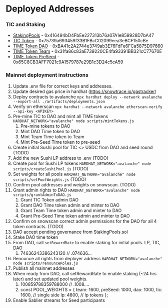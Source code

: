 # Deployed Addresses

### TIC and Staking
- [StakingPools](https://snowtrace.io/address/0x416494bD4FbEe227313b76a07A1e859928D7bA47) - 0x416494bD4FbEe227313b76a07A1e859928D7bA47
- [TIC Token](https://snowtrace.io/address/0x75739a693459f33B1FBcC02099eea3eBCF150cBe) - 0x75739a693459f33B1FBcC02099eea3eBCF150cBe
- [TIME Token DAO](https://snowtrace.io/address/0xBA41c2A2744e3749ab3E76FdFe6FCa5875D97660) - 0xBA41c2A2744e3749ab3E76FdFe6FCa5875D97660
- [TIME Token Team](https://snowtrace.io/address/0x31fa86c83aE739220CE4fa93391BB321cC77670E) - 0x31fa86c83aE739220CE4fa93391BB321cC77670E
- [TIME Token PreSeed](https://snowtrace.io/address/0x65C8CB3AFF7021c9A1579787e29B1c3D24c5cA59) - 0x65C8CB3AFF7021c9A1579787e29B1c3D24c5cA59

### Mainnet deployment instructions
1. Update .env file for correct keys and addresses.
1. Update desired gas price in hardhat (https://snowtrace.io/gastracker)
1. Deploy contracts to avalanche `npx hardhat deploy --network avalanche  --export-all ./artifacts/deployments.json`
1. Verify on etherscan `npx hardhat --network avalanche etherscan-verify --api-key <APIKEY>`
1. Pre-mine TIC to DAO and mint all TIME tokens `HARDHAT_NETWORK="avalanche" node scripts/mintTokens.js` 
   1. Pre-mine tokens to DAO
   1. Mint DAO Time token to DAO
   1. Mint Team Time token to Team
   1. Mint Pre-Seed Time token to pre-seed
1. Create initial Sushi pool for TIC <> USDC from DAO and seed round (TODO)
1. Add the new Sushi LP address to .env (TODO)
1. Create pool for Sushi LP tokens `HARDHAT_NETWORK="avalanche" node scripts/createSushiPool.js` (TODO)
1. Set weights for all pools `HARDHAT_NETWORK="avalanche" node scripts/setPoolWeights.js` (TODO)
1. Confirm pool addresses and weights on snowscan. (TODO)
1. Grant admin rights to DAO `HARDHAT_NETWORK="avalanche" node scripts/grantAdminToDAO.js` 
   1. Grant TIC Token admin DAO
   1. Grant DAO Time token admin and minter to DAO
   1. Grant Team Time token admin and minter to DAO
   1. Grant Pre-Seed Time token admin and minter to DAO
1. Confirm on snowscan correct admin permissions for the DAO for all 4 token contracts. (TODO)
1. DAO accept pending governance from StakingPools.sol
1. Stake DAO time token
1. From DAO, call `setRewardRate` to enable staking for initial pools. LP, TIC, DAO 
    1. 74636243386243120 // .074636...
1. Renounce all rights from deployer address `HARDHAT_NETWORK="avalanche" node scripts/renounceRoles.js` 
1. Publish all mainnet addresses
1. When ready from DAO, call setRewardRate to enable staking (~24 hrs later) and set updated pool weights. 
    1. 100859788359788000 // .1008....
    1. const POOL_WEIGHTS = {
        team: 1600,
        preSeed: 1000,
        dao: 1000,
        tic: 1600, // single side
        lp: 4800, // lp tokens
      };
1. Enable Sablier streams for Seed participants